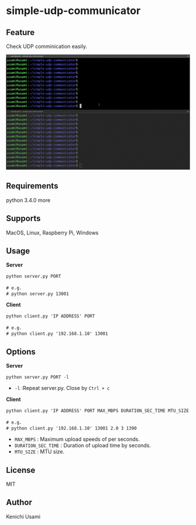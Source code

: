 # simple-udp-communicator

## Feature

Check UDP comminication easily.

![result](https://github.com/65usami/simple-udp-communicator/blob/master/imgs/demo_simple_udp_communicator.gif)


## Requirements

python 3.4.0 more

## Supports

MacOS, Linux, Raspberry Pi, Windows

## Usage

**Server**
```
python server.py PORT

# e.g.
# python server.py 13001
```

**Client**
```
python client.py 'IP ADDRESS' PORT

# e.g.
# python client.py '192.168.1.10' 13001
```
## Options

**Server**
```
python server.py PORT -l
```
- `-l` :Repeat server.py. Close by `Ctrl + c`

**Client**
```
python client.py 'IP ADDRESS' PORT MAX_MBPS DURATION_SEC_TIME MTU_SIZE

# e.g.
# python client.py '192.168.1.10' 13001 2.0 3 1390
```
- `MAX_MBPS` : Maximum upload speeds of per seconds.
- `DURATION_SEC_TIME` : Duration of upload time by seconds.
- `MTU_SIZE` : MTU size.

## License

MIT

##  Author

Kenichi Usami
